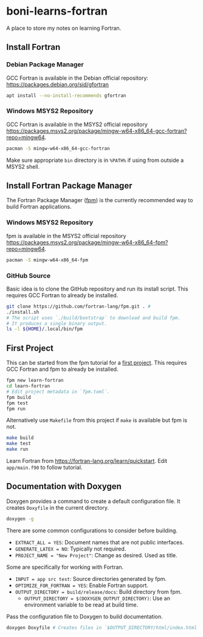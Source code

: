 # boni-learns-fortran

A place to store my notes on learning Fortran.

## Install Fortran

### Debian Package Manager

GCC Fortran is available in the Debian official repository:
<https://packages.debian.org/sid/gfortran>

```sh
apt install --no-install-recommends gfortran
```

### Windows MSYS2 Repository

GCC Fortran is available in the MSYS2 official repository
<https://packages.msys2.org/package/mingw-w64-x86_64-gcc-fortran?repo=mingw64>.

```sh
pacman -S mingw-w64-x86_64-gcc-fortran
```

Make sure appropriate `bin` directory is in `%PATH%`
if using from outside a MSYS2 shell.

## Install Fortran Package Manager

The Fortran Package Manager ([fpm](https://github.com/fortran-lang/fpm))
is the currently recommended way to build Fortran applications.

### Windows MSYS2 Repository

fpm is available in the MSYS2 official repository
<https://packages.msys2.org/package/mingw-w64-x86_64-fpm?repo=mingw64>.

```sh
pacman -S mingw-w64-x86_64-fpm
```

### GitHub Source

Basic idea is to clone the GitHub repository and run its install script.
This requires GCC Fortran to already be installed.

```sh
git clone https://github.com/fortran-lang/fpm.git . #
./install.sh
# The script uses `./build/bootstrap` to download and build fpm.
# It produces a single binary output.
ls -l ${HOME}/.local/bin/fpm
```

## First Project

This can be started from the fpm tutorial for a
[first project](https://fpm.fortran-lang.org/en/tutorial/hello-fpm.html).
This requires GCC Fortran and fpm to already be installed.

```sh
fpm new learn-fortran
cd learn-fortran
# Edit project metadata in `fpm.toml`.
fpm build
fpm test
fpm run
```

Alternatively use `Makefile` from this project
if `make` is available but fpm is not.

```sh
make build
make test
make run
```

Learn Fortran from <https://fortran-lang.org/learn/quickstart>.
Edit `app/main.f90` to follow tutorial.

## Documentation with Doxygen

Doxygen provides a command to create a default configuration file.
It creates `Doxyfile` in the current directory.

```sh
doxygen -g
```

There are some common configurations to consider before building.

-   `EXTRACT_ALL = YES`: Document names that are not public interfaces.
-   `GENERATE_LATEX = NO`: Typically not required.
-   `PROJECT_NAME = "New Project"`: Change as desired. Used as title.

Some are specifically for working with Fortran.

-   `INPUT = app src test`: Source directories generated by fpm.
-   `OPTIMIZE_FOR_FORTRAN = YES`: Enable Fortran support.
-   `OUTPUT_DIRECTORY = build/release/docs`: Build directory from fpm.
    -   `OUTPUT_DIRECTORY = $(DOXYGEN_OUTPUT_DIRECTORY)`:
        Use an environment variable to be read at build time.

Pass the configuration file to Doxygen to build documentation.

```sh
doxygen Doxyfile # Creates files in `$OUTPUT_DIRECTORY/html/index.html`.
```
